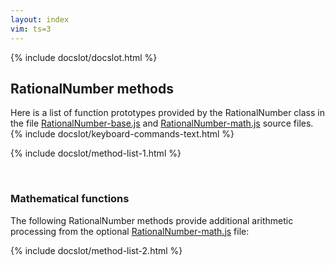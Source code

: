 ```yaml
---
layout: index
vim: ts=3
---
```


<!-- JavaScript function for page ------------------------------ -->

{% include docslot/docslot.html %}

<script src="/javascripts/RationalNumber-0.1.0.min.js"></script>

<script>

document.addEventListener("DOMContentLoaded", function () {
	var docslots = document.querySelectorAll(".docslot");
	var source   = document.getElementById("docslot-main").textContent;
	var template = Handlebars.compile(source);
	for (var i=0; i<docslots.length; i++) {
		insertDocumentation(docslots[i], template);
	}
});

</script>

<!-- BEGINNING OF TEXT --------------------------------------- -->

## RationalNumber methods

Here is a list of function prototypes provided by the RationalNumber
class in the file 
[RationalNumber-base.js](https://github.com/craigsapp/RationalNumber/blob/master/lib/RationalNumber-base.js) and
[RationalNumber-math.js](https://github.com/craigsapp/RationalNumber/blob/master/lib/RationalNumber-math.js) source files&#46;
{% include docslot/keyboard-commands-text.html %}

{% include docslot/method-list-1.html %}

<span style="height:30px;">&nbsp;</span>

### Mathematical functions

The following RationalNumber methods provide additional arithmetic
processing from the optional <a href=https://github.com/craigsapp/RationalNumber/blob/master/lib/RationalNumber-math.js>RationalNumber-math.js</a> file:

{% include docslot/method-list-2.html %}




